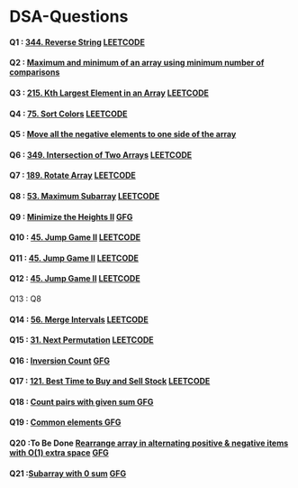 # DSA-Questions
#### Q1 : [344. Reverse String](https://github.com/mehrotra234/DSA-Questions/blob/main/344.%20Reverse%20String.cpp) [LEETCODE](https://leetcode.com/problems/reverse-string/)
#### Q2 : [Maximum and minimum of an array using minimum number of comparisons](https://github.com/mehrotra234/DSA-Questions/blob/main/Maximum%20and%20minimum%20of%20an%20array%20using%20minimum%20number%20of%20comparisons.cpp)
#### Q3 : [215. Kth Largest Element in an Array](https://github.com/mehrotra234/DSA-Questions/blob/main/215.%20Kth%20Largest%20Element%20in%20an%20Array.cpp) [LEETCODE](https://leetcode.com/problems/kth-largest-element-in-an-array/)
#### Q4 : [75. Sort Colors](https://github.com/mehrotra234/DSA-Questions/blob/main/75.%20Sort%20Colors.cpp) [LEETCODE](https://leetcode.com/problems/sort-colors/)
#### Q5 : [Move all the negative elements to one side of the array](https://github.com/mehrotra234/DSA-Questions/blob/main/Move%20all%20the%20negative%20elements%20to%20one%20side%20of%20the%20array.cpp)
#### Q6 : [349. Intersection of Two Arrays](https://github.com/mehrotra234/DSA-Questions/blob/main/349.%20Intersection%20of%20Two%20Arrays.cpp) [LEETCODE](https://leetcode.com/problems/intersection-of-two-arrays/)
#### Q7 : [189. Rotate Array](https://github.com/mehrotra234/DSA-Questions/blob/main/189.%20Rotate%20Array) [LEETCODE](https://leetcode.com/problems/rotate-array/)
#### Q8 : [53. Maximum Subarray](https://github.com/mehrotra234/DSA-Questions/blob/main/53.%20Maximum%20Subarray.cpp) [LEETCODE](https://leetcode.com/problems/maximum-subarray/)
#### Q9 : [Minimize the Heights II](https://github.com/mehrotra234/DSA-Questions/blob/main/Minimize%20the%20Heights%20II%20.cpp) [GFG](https://practice.geeksforgeeks.org/problems/minimize-the-heights3351/1)
#### Q10 : [45. Jump Game II](https://github.com/mehrotra234/DSA-Questions/blob/main/45.%20Jump%20Game%20II.cpp) [LEETCODE](https://leetcode.com/problems/jump-game-ii/)
#### Q11 : [45. Jump Game II](https://github.com/mehrotra234/DSA-Questions/blob/main/287.%20Find%20the%20Duplicate%20Number.cpp) [LEETCODE](https://leetcode.com/problems/find-the-duplicate-number/)
#### Q12 : [45. Jump Game II](https://github.com/mehrotra234/DSA-Questions/blob/main/88.%20Merge%20Sorted%20Array.cpp) [LEETCODE](https://leetcode.com/problems/merge-sorted-array/)
Q13 : Q8
#### Q14 : [56. Merge Intervals](https://github.com/mehrotra234/DSA-Questions/blob/main/56.%20Merge%20Intervals.cpp) [LEETCODE](https://leetcode.com/problems/merge-intervals/)
#### Q15 : [31. Next Permutation](https://github.com/mehrotra234/DSA-Questions/blob/main/31.%20Next%20Permutation.cpp) [LEETCODE](https://leetcode.com/problems/next-permutation/)
#### Q16 : [Inversion Count](https://github.com/mehrotra234/DSA-Questions/blob/main/Count%20Inversions.cpp) [GFG](https://practice.geeksforgeeks.org/problems/inversion-of-array-1587115620/1#)
#### Q17 : [121. Best Time to Buy and Sell Stock](https://github.com/mehrotra234/DSA-Questions/blob/main/121.%20Best%20Time%20to%20Buy%20and%20Sell%20Stock.cpp) [LEETCODE](https://leetcode.com/problems/best-time-to-buy-and-sell-stock/)
#### Q18 : [Count pairs with given sum ](https://github.com/mehrotra234/DSA-Questions/blob/main/Count%20pairs%20with%20given%20sum%20.cpp) [GFG](https://practice.geeksforgeeks.org/problems/count-pairs-with-given-sum5022/1#)
#### Q19 : [Common elements ](https://github.com/mehrotra234/DSA-Questions/blob/main/Common%20elements%20.cpp) [GFG](https://practice.geeksforgeeks.org/problems/common-elements1132/1)
#### Q20 :To Be Done [Rearrange array in alternating positive & negative items with O(1) extra space]() [GFG](https://www.geeksforgeeks.org/rearrange-array-alternating-positive-negative-items-o1-extra-space/)
#### Q21 :[Subarray with 0 sum](https://github.com/mehrotra234/DSA-Questions/blob/main/21.%20Subarray%20with%200%20sum.cpp) [GFG](https://practice.geeksforgeeks.org/problems/subarray-with-0-sum-1587115621/1)
